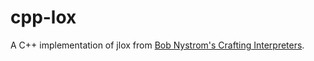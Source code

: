 # cpp-lox
A C++ implementation of jlox from [Bob Nystrom's Crafting Interpreters](http://craftinginterpreters.com/).
